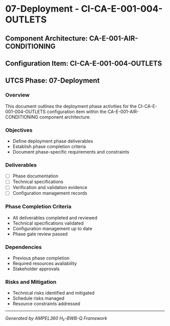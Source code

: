 # 07-Deployment - CI-CA-E-001-004-OUTLETS

## Component Architecture: CA-E-001-AIR-CONDITIONING
## Configuration Item: CI-CA-E-001-004-OUTLETS
## UTCS Phase: 07-Deployment

### Overview
This document outlines the deployment phase activities for the CI-CA-E-001-004-OUTLETS configuration item within the CA-E-001-AIR-CONDITIONING component architecture.

### Objectives
- Define deployment phase deliverables
- Establish phase completion criteria
- Document phase-specific requirements and constraints

### Deliverables
- [ ] Phase documentation
- [ ] Technical specifications
- [ ] Verification and validation evidence
- [ ] Configuration management records

### Phase Completion Criteria
- All deliverables completed and reviewed
- Technical specifications validated
- Configuration management up to date
- Phase gate review passed

### Dependencies
- Previous phase completion
- Required resources availability
- Stakeholder approvals

### Risks and Mitigation
- Technical risks identified and mitigated
- Schedule risks managed
- Resource constraints addressed

---
*Generated by AMPEL360 H₂-BWB-Q Framework*
